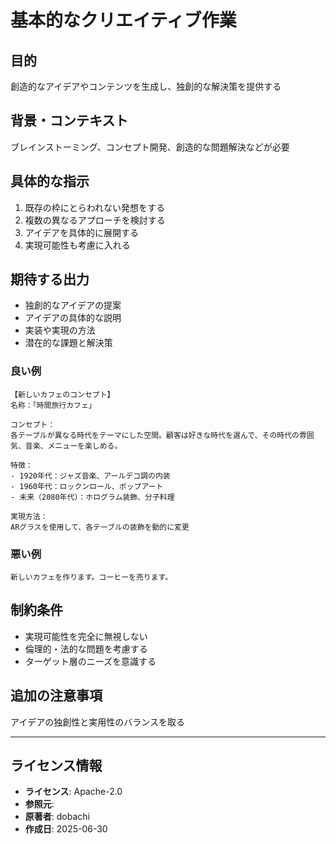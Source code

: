 # 基本的なクリエイティブ作業

## 目的
創造的なアイデアやコンテンツを生成し、独創的な解決策を提供する

## 背景・コンテキスト
ブレインストーミング、コンセプト開発、創造的な問題解決などが必要

## 具体的な指示
1. 既存の枠にとらわれない発想をする
2. 複数の異なるアプローチを検討する
3. アイデアを具体的に展開する
4. 実現可能性も考慮に入れる

## 期待する出力
- 独創的なアイデアの提案
- アイデアの具体的な説明
- 実装や実現の方法
- 潜在的な課題と解決策

### 良い例
```
【新しいカフェのコンセプト】
名称：「時間旅行カフェ」

コンセプト：
各テーブルが異なる時代をテーマにした空間。顧客は好きな時代を選んで、その時代の雰囲気、音楽、メニューを楽しめる。

特徴：
- 1920年代：ジャズ音楽、アールデコ調の内装
- 1960年代：ロックンロール、ポップアート
- 未来（2080年代）：ホログラム装飾、分子料理

実現方法：
ARグラスを使用して、各テーブルの装飾を動的に変更
```

### 悪い例
```
新しいカフェを作ります。コーヒーを売ります。
```

## 制約条件
- 実現可能性を完全に無視しない
- 倫理的・法的な問題を考慮する
- ターゲット層のニーズを意識する

## 追加の注意事項
アイデアの独創性と実用性のバランスを取る

---
## ライセンス情報
- **ライセンス**: Apache-2.0
- **参照元**: 
- **原著者**: dobachi
- **作成日**: 2025-06-30